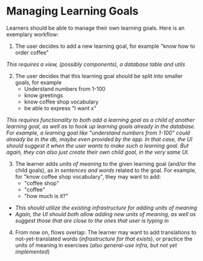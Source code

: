 # Managing Learning Goals

Learners should be able to manage their own learning goals. Here is an exemplary workflow:

1. The user decides to add a new learning goal, for example "know how to order coffee"

*This requires a view, (possibly components), a database table and utils*

2. The user decides that this learning goal should be split into smaller goals, for example
    - Understand numbers from 1-100
    - know greetings
    - know coffee shop vocabulary
    - be able to express "I want x"

*This requires functionality to both add a learning goal as a child of another learning goal, as well as to hook up learning goals already in the database. For example, a learning goal like "understand numbers from 1-100" could already be in the db, maybe even provided by the app. In that case, the UI should suggest it when the user wants to make such a learning goal. But again, they can also just create their own child goal, in the very same UI.*

3. The learner adds *units of meaning* to the given learning goal (and/or the child goals), as in *sentences and words* related to the goal. For example, for "know coffee shop vocabulary", they may want to add:
    - "coffee shop"
    - "coffee"
    - "how much is it?"


- *This should utilize the existing infrastructure for adding units of meaning*
- *Again, the UI should both allow adding new units of meaning, as well as suggest those that are close to the ones that user is typing in*

4. From now on, flows overlap: The learner may want to add translations to not-yet-translated words (*infrastructure for that exists*), or practice the units of meaning in exercises (*also general-use infra, but not yet implemented*)